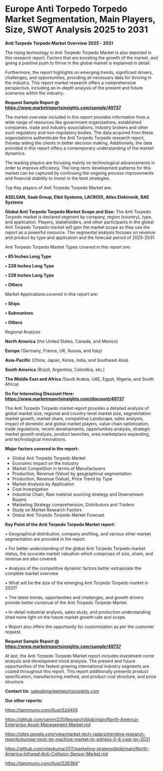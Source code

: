 # Europe Anti Torpedo Torpedo Market Segmentation, Main Players, Size, SWOT Analysis 2025 to 2031

<Strong> Anti Torpedo Torpedo Market Overview 2025 - 2031</strong>

The rising technology in Anti Torpedo Torpedo Market is also depicted in this research report. Factors that are boosting the growth of the market, and giving a positive push to thrive in the global market is explained in detail.

Furthermore, the report highlights on emerging trends, significant drivers, challenges, and opportunities, providing all necessary data for thriving in the industry. This report market research offers a comprehensive perspective, including an in-depth analysis of the present and future scenarios within the industry.

<strong>Request Sample Report @ <a href=https://www.marketreportsinsights.com/sample/49737>https://www.marketreportsinsights.com/sample/49737</a></strong>

The market overview included in this report provides information from a wide range of resources like government organizations, established companies, trade and industry associations, industry brokers and other such regulatory and non-regulatory bodies. The data acquired from these organizations authenticate the Anti Torpedo Torpedo research report, thereby aiding the clients in better decision making. Additionally, the data provided in this report offers a contemporary understanding of the market dynamics.

The leading players are focusing mainly on technological advancements in order to improve efficiency. The long-term development patterns for this market can be captured by continuing the ongoing process improvements and financial stability to invest in the best strategies.

Top Key players of Anti Torpedo Torpedo Market are:

<strong>ASELSAN, Saab Group, Elbit Systems, LACROIX, Atlas Elektronik, BAE Systems</strong>

<strong><b>Global Anti Torpedo Torpedo Market Scope and Size:</b></strong>
The Anti Torpedo Torpedo market is declared segment by company, region (country), type, and application. Players, stakeholders, and other participants in the global Anti Torpedo Torpedo market will gain the market scope as they use the report as a powerful resource. The segmental analysis focuses on revenue and product by type and application and the forecast period of 2025-2031.

Anti Torpedo Torpedo Market Types covered in this report are:

<strong>•  85 Inches Long Type

•  228 Inches Long Type

•  228 Inches Long Type

•  Others</strong>

Market Applications covered in this report are:

<strong>•  Ships

•  Submarines

•  Others</strong> 

Regional Analysis

<strong>North America</strong> (the United States, Canada, and Mexico)

<strong>Europe</strong> (Germany, France, UK, Russia, and Italy)

<strong>Asia-Pacific</strong> (China, Japan, Korea, India, and Southeast Asia)

<strong>South America</strong> (Brazil, Argentina, Colombia, etc.)

<strong>The Middle East and Africa</strong> (Saudi Arabia, UAE, Egypt, Nigeria, and South Africa)

<strong>Go For Interesting Discount Here: <a href=https://www.marketreportsinsights.com/discount/49737>https://www.marketreportsinsights.com/discount/49737</a></strong>

The Anti Torpedo Torpedo market report provides a detailed analysis of global market size, regional and country-level market size, segmentation market growth, market share, competitive Landscape, sales analysis, impact of domestic and global market players, value chain optimization, trade regulations, recent developments, opportunities analysis, strategic market growth analysis, product launches, area marketplace expanding, and technological innovations.

<strong><b>Major factors covered in the report:</b></strong>
<ul>
  <li>Global Anti Torpedo Torpedo Market </li>
  <li>Economic Impact on the Industry</li>
  <li>Market Competition in terms of Manufacturers</li>
  <li>Production, Revenue (Value) by geographical segmentation</li>
  <li>Production, Revenue (Value), Price Trend by Type</li>
  <li>Market Analysis by Application</li>
  <li>Cost Investigation</li>
  <li>Industrial Chain, Raw material sourcing strategy and Downstream Buyers</li>
  <li>Marketing Strategy comprehension, Distributors and Traders</li>
  <li>Study on Market Research Factors</li>
  <li>Global Anti Torpedo Torpedo Market Forecast</li>
</ul>

<strong><b>Key Point of the Anti Torpedo Torpedo Market report:</b></strong>

• Geographical distribution, company profiling, and various other market segmentation are provided in the report.

• For better understanding of the global Anti Torpedo Torpedo market status, the accurate market valuation which comprises of size, share, and revenue are also covered.

• Analysis of the competitive dynamic factors better extrapolate the complete market overview

• What will be the size of the emerging Anti Torpedo Torpedo market in 2031?

• The latest trends, opportunities and challenges, and growth drivers provide better construal of the Anti Torpedo Torpedo Market.

• In-detail industrial analysis, sales study, and production understanding shed more light on the future market growth rate and scope.

• Report also offers the opportunity for customization as per the customer request.

<strong>Request Sample Report @ <a href=https://www.marketreportsinsights.com/sample/49737>https://www.marketreportsinsights.com/sample/49737</a></strong>

At last, the Anti Torpedo Torpedo Market report includes investment come analysis and development trend analysis. The present and future opportunities of the fastest growing international industry segments are coated throughout this report. This report additionally presents product specification, manufacturing method, and product cost structure, and price structure.

<strong>Contact Us:</strong>
sales@marketreportsinsights.com

<strong>Our other reports:</strong>

<a href=https://tanomuno.com/illust/524405>https://tanomuno.com/illust/524405</a>

<a href=https://github.com/yamini231/Research/blob/main/North-America-Enterprise-Asset-Management-Market.md>https://github.com/yamini231/Research/blob/main/North-America-Enterprise-Asset-Management-Market.md</a>

<a href=https://sites.google.com/view/market-tech-radars/trending-research-reports/europe-twist-tie-machine-market-to-witness-5-4-cagr-by-2031>https://sites.google.com/view/market-tech-radars/trending-research-reports/europe-twist-tie-machine-market-to-witness-5-4-cagr-by-2031</a>

<a href=https://github.com/vijaykumar207/marketing-strategy/blob/main/North-America-Infrared-Anti-Collision-Sensor-Market.md>https://github.com/vijaykumar207/marketing-strategy/blob/main/North-America-Infrared-Anti-Collision-Sensor-Market.md</a>

<a href=https://tanomuno.com/illust/526364>https://tanomuno.com/illust/526364</a>"
